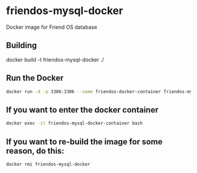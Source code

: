 # friendos-mysql-docker
Docker image for Friend OS database

## Building

docker build -t friendos-mysql-docker ./

## Run the Docker

```bash
docker run -d -p 3306:3306 --name friendos-docker-container friendos-mysql-docker
```

## If you want to enter the docker container

```bash
docker exec -it friendos-mysql-docker-container bash
```

## If you want to re-build the image for some reason, do this:

```bash
docker rmi friendos-mysql-docker
```


